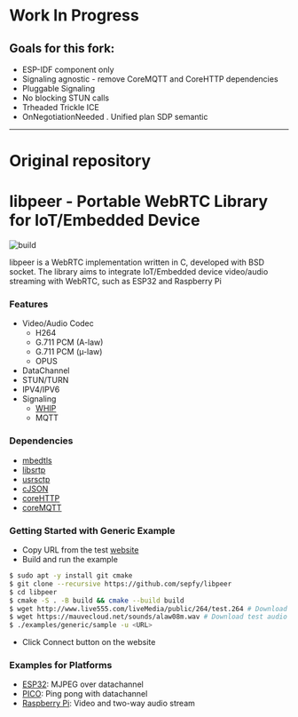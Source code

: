 # Work In Progress
## Goals for this fork:
- ESP-IDF component only
- Signaling agnostic - remove CoreMQTT and CoreHTTP dependencies
- Pluggable Signaling  
- No blocking STUN calls
- Trheaded Trickle ICE
- OnNegotiationNeeded 
. Unified plan SDP semantic

----
# Original repository

# libpeer - Portable WebRTC Library for IoT/Embedded Device

![build](https://github.com/sepfy/pear/actions/workflows/build.yml/badge.svg)

libpeer is a WebRTC implementation written in C, developed with BSD socket. The library aims to integrate IoT/Embedded device video/audio streaming with WebRTC, such as ESP32 and Raspberry Pi

### Features

- Video/Audio Codec
  - H264
  - G.711 PCM (A-law)
  - G.711 PCM (µ-law)
  - OPUS
- DataChannel
- STUN/TURN
- IPV4/IPV6
- Signaling
  - [WHIP](https://www.ietf.org/archive/id/draft-ietf-wish-whip-01.html)
  - MQTT

### Dependencies

* [mbedtls](https://github.com/Mbed-TLS/mbedtls)
* [libsrtp](https://github.com/cisco/libsrtp)
* [usrsctp](https://github.com/sctplab/usrsctp)
* [cJSON](https://github.com/DaveGamble/cJSON.git)
* [coreHTTP](https://github.com/FreeRTOS/coreHTTP)
* [coreMQTT](https://github.com/FreeRTOS/coreMQTT)

### Getting Started with Generic Example
- Copy URL from the test [website](https://sepfy.github.io/libpeer)
- Build and run the example
```bash
$ sudo apt -y install git cmake
$ git clone --recursive https://github.com/sepfy/libpeer
$ cd libpeer
$ cmake -S . -B build && cmake --build build
$ wget http://www.live555.com/liveMedia/public/264/test.264 # Download test video file
$ wget https://mauvecloud.net/sounds/alaw08m.wav # Download test audio file
$ ./examples/generic/sample -u <URL>
```
- Click Connect button on the website

### Examples for Platforms
- [ESP32](https://github.com/sepfy/libpeer/tree/main/examples/esp32): MJPEG over datachannel
- [PICO](https://github.com/sepfy/libpeer/tree/main/examples/pico): Ping pong with datachannel
- [Raspberry Pi](https://github.com/sepfy/libpeer/tree/main/examples/raspberrypi): Video and two-way audio stream
